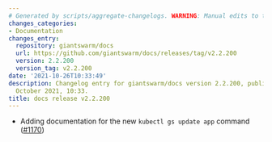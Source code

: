 ```yaml
---
# Generated by scripts/aggregate-changelogs. WARNING: Manual edits to this files will be overwritten.
changes_categories:
- Documentation
changes_entry:
  repository: giantswarm/docs
  url: https://github.com/giantswarm/docs/releases/tag/v2.2.200
  version: 2.2.200
  version_tag: v2.2.200
date: '2021-10-26T10:33:49'
description: Changelog entry for giantswarm/docs version 2.2.200, published on 26
  October 2021, 10:33.
title: docs release v2.2.200
---
```


- Adding documentation for the new `kubectl gs update app` command ([#1170](https://github.com/giantswarm/docs/pull/1170))
